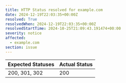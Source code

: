 ```yaml
---
title: HTTP Status resolved for example.com
date: 2024-12-19T22:03:35+00:00Z
resolved: True
resolvedWhen: 2024-12-19T22:03:35+00:00Z
resolvedStartTime: 2024-10-25T21:09:43.191474+00:00
severity: notice
affected:
  - example.com
section: issue
---
```


| Expected Statuses | Actual Status  |
|-------------------|----------------|
| 200, 301, 302 | 200 |
